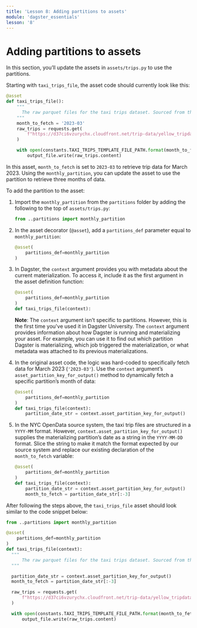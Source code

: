 ```yaml
---
title: 'Lesson 8: Adding partitions to assets'
module: 'dagster_essentials'
lesson: '8'
---
```


# Adding partitions to assets

In this section, you’ll update the assets in `assets/trips.py` to use the partitions.

Starting with `taxi_trips_file`, the asset code should currently look like this:

```python
@asset
def taxi_trips_file():
    """
      The raw parquet files for the taxi trips dataset. Sourced from the NYC Open Data portal.
    """
    month_to_fetch = '2023-03'
    raw_trips = requests.get(
        f"https://d37ci6vzurychx.cloudfront.net/trip-data/yellow_tripdata_{month_to_fetch}.parquet"
    )

    with open(constants.TAXI_TRIPS_TEMPLATE_FILE_PATH.format(month_to_fetch), "wb") as output_file:
        output_file.write(raw_trips.content)
```

In this asset, `month_to_fetch` is set to `2023-03` to retrieve trip data for March 2023. Using the `monthly_partition`, you can update the asset to use the partition to retrieve three months of data.

To add the partition to the asset:

1. Import the `monthly_partition` from the `partitions` folder by adding the following to the top of `assets/trips.py`:

   ```python
   from ..partitions import monthly_partition
   ```

2. In the asset decorator (`@asset`), add a `partitions_def` parameter equal to `monthly_partition`:

   ```python
   @asset(
       partitions_def=monthly_partition
   )
   ```

3. In Dagster, the `context` argument provides you with metadata about the current materialization. To access it, include it as the first argument in the asset definition function:

   ```python
   @asset(
       partitions_def=monthly_partition
   )
   def taxi_trips_file(context):
   ```

   **Note**: The `context` argument isn’t specific to partitions. However, this is the first time you've used it in Dagster University. The `context` argument provides information about how Dagster is running and materializing your asset. For example, you can use it to find out which partition Dagster is materializing, which job triggered the materialization, or what metadata was attached to its previous materializations.

4. In the original asset code, the logic was hard-coded to specifically fetch data for March 2023 (`'2023-03'`). Use the `context` argument’s `asset_partition_key_for_output()` method to dynamically fetch a specific partition’s month of data:

   ```python
   @asset(
       partitions_def=monthly_partition
   )
   def taxi_trips_file(context):
       partition_date_str = context.asset_partition_key_for_output()
   ```

5. In the NYC OpenData source system, the taxi trip files are structured in a `YYYY-MM` format. However, `context.asset_partition_key_for_output()` supplies the materializing partition’s date as a string in the `YYYY-MM-DD` format. Slice the string to make it match the format expected by our source system and replace our existing declaration of the `month_to_fetch` variable:

   ```python
   @asset(
       partitions_def=monthly_partition
   )
   def taxi_trips_file(context):
       partition_date_str = context.asset_partition_key_for_output()
       month_to_fetch = partition_date_str[:-3]
   ```

After following the steps above, the `taxi_trips_file` asset should look similar to the code snippet below:

```python
from ..partitions import monthly_partition

@asset(
    partitions_def=monthly_partition
)
def taxi_trips_file(context):
  """
      The raw parquet files for the taxi trips dataset. Sourced from the NYC Open Data portal.
  """

  partition_date_str = context.asset_partition_key_for_output()
  month_to_fetch = partition_date_str[:-3]

  raw_trips = requests.get(
      f"https://d37ci6vzurychx.cloudfront.net/trip-data/yellow_tripdata_{month_to_fetch}.parquet"
  )

  with open(constants.TAXI_TRIPS_TEMPLATE_FILE_PATH.format(month_to_fetch), "wb") as output_file:
      output_file.write(raw_trips.content)
```
